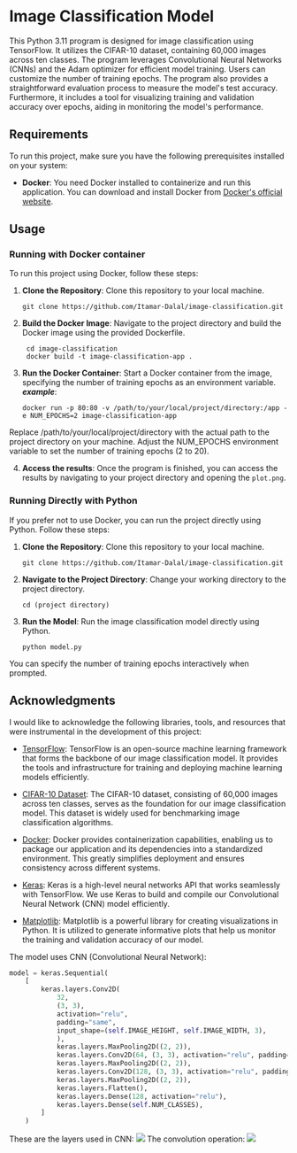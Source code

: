 # Image Classification Model

This Python 3.11 program is designed for image classification using TensorFlow. It utilizes the CIFAR-10 dataset, containing 60,000 images across ten classes. The program leverages Convolutional Neural Networks (CNNs) and the Adam optimizer for efficient model training. Users can customize the number of training epochs. The program also provides a straightforward evaluation process to measure the model's test accuracy. Furthermore, it includes a tool for visualizing training and validation accuracy over epochs, aiding in monitoring the model's performance.

## Requirements

To run this project, make sure you have the following prerequisites installed on your system:

- **Docker**: You need Docker installed to containerize and run this application. You can download and install Docker from [Docker's official website](https://www.docker.com/get-started).

## Usage
### Running with Docker container 

To run this project using Docker, follow these steps:

1. **Clone the Repository**: Clone this repository to your local machine.

   ```shell
   git clone https://github.com/Itamar-Dalal/image-classification.git

2. **Build the Docker Image**: Navigate to the project directory and build the Docker image using the provided Dockerfile.

   ```shell
    cd image-classification
    docker build -t image-classification-app .

3. **Run the Docker Container**: Start a Docker container from the image, specifying the number of training epochs as an environment variable. <br/>
***example***:
   ```shell
   docker run -p 80:80 -v /path/to/your/local/project/directory:/app -e NUM_EPOCHS=2 image-classification-app
Replace /path/to/your/local/project/directory with the actual path to the project directory on your machine.
Adjust the NUM_EPOCHS environment variable to set the number of training epochs (2 to 20).

4. **Access the results**: Once the program is finished, you can access the results by navigating to your project directory and opening the `plot.png`.

### Running Directly with Python

If you prefer not to use Docker, you can run the project directly using Python. Follow these steps:

1. **Clone the Repository**: Clone this repository to your local machine.

   ```shell
   git clone https://github.com/Itamar-Dalal/image-classification.git
2. **Navigate to the Project Directory**: Change your working directory to the project directory.

    ```shell
    cd (project directory)
3. **Run the Model**: Run the image classification model directly using Python.

    ```shell
    python model.py
You can specify the number of training epochs interactively when prompted.

## Acknowledgments

I would like to acknowledge the following libraries, tools, and resources that were instrumental in the development of this project:

- [TensorFlow](https://www.tensorflow.org/): TensorFlow is an open-source machine learning framework that forms the backbone of our image classification model. It provides the tools and infrastructure for training and deploying machine learning models efficiently.

- [CIFAR-10 Dataset](https://www.cs.toronto.edu/~kriz/cifar.html): The CIFAR-10 dataset, consisting of 60,000 images across ten classes, serves as the foundation for our image classification model. This dataset is widely used for benchmarking image classification algorithms.

- [Docker](https://www.docker.com/): Docker provides containerization capabilities, enabling us to package our application and its dependencies into a standardized environment. This greatly simplifies deployment and ensures consistency across different systems.

- [Keras](https://keras.io/): Keras is a high-level neural networks API that works seamlessly with TensorFlow. We use Keras to build and compile our Convolutional Neural Network (CNN) model efficiently.

- [Matplotlib](https://matplotlib.org/): Matplotlib is a powerful library for creating visualizations in Python. It is utilized to generate informative plots that help us monitor the training and validation accuracy of our model.



The model uses CNN (Convolutional Neural Network):
```python
model = keras.Sequential(
    [
        keras.layers.Conv2D(
            32,
            (3, 3),
            activation="relu",
            padding="same",
            input_shape=(self.IMAGE_HEIGHT, self.IMAGE_WIDTH, 3),
            ),
            keras.layers.MaxPooling2D((2, 2)),
            keras.layers.Conv2D(64, (3, 3), activation="relu", padding="same"),
            keras.layers.MaxPooling2D((2, 2)),
            keras.layers.Conv2D(128, (3, 3), activation="relu", padding="same"),
            keras.layers.MaxPooling2D((2, 2)),
            keras.layers.Flatten(),
            keras.layers.Dense(128, activation="relu"),
            keras.layers.Dense(self.NUM_CLASSES),
        ]
    )
```
These are the layers used in CNN:
<image src="https://miro.medium.com/max/2055/1*uAeANQIOQPqWZnnuH-VEyw.jpeg"/>
The convolution operation:
<image src="https://www.askpython.com/wp-content/uploads/2023/02/conv.webp"/>
